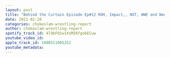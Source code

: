 ```yaml
---
layout: post
title: "Behind the Curtain Episode Ep#12 ROH, Impact,, NXT, WWE and New Japan Reviews and Is NWA suspending operations for now?"
date: 2021-02-28
categories: chokeslam-wrestling-report
author: chokeslam-wrestling-report
spotify_track_id: 4l9bFO1w1XsMI6fgobECuw
youtube_video_id:
apple_track_id: 1000511005252
youtube_metadata:
---
```

